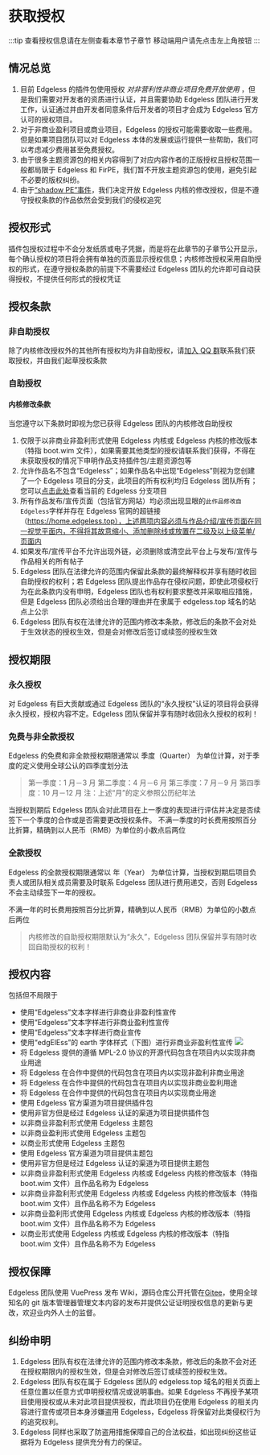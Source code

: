 # 获取授权

:::tip 查看授权信息请在左侧查看本章节子章节
移动端用户请先点击左上角按钮
:::

## 情况总览

1. 目前 Edgeless 的插件包使用授权 _对非营利性非商业项目免费开放使用_ ，但是我们需要对开发者的资质进行认证，并且需要协助 Edgeless 团队进行开发工作，认证通过并由开发者同意条件后开发者的项目才会成为 Edgeless 官方认可的授权项目。
2. 对于非商业盈利项目或商业项目，Edgeless 的授权可能需要收取一些费用。但是如果项目团队可以对 Edgeless 本体的发展或运行提供一些帮助，我们可以考虑减少费用甚至免费授权。
3. 由于很多主题资源包的相关内容得到了对应内容作者的正版授权且授权范围一般都局限于 Edgeless 和 FirPE，我们暂不开放主题资源包的使用，避免引起不必要的版权纠纷。
4. 由于[“shadow PE”事件](blacklist.md)，我们决定开放 Edgeless 内核的修改授权，但是不遵守授权条款的作品依然会受到我们的侵权追究
   <br/>

## 授权形式

插件包授权过程中不会分发纸质或电子凭据，而是将在此章节的子章节公开显示，每个确认授权的项目将会拥有单独的页面显示授权信息；内核修改授权采用自助授权的形式，在遵守授权条款的前提下不需要经过 Edgeless 团队的允许即可自动获得授权，不提供任何形式的授权凭证

## 授权条款

### 非自助授权

除了内核修改授权外的其他所有授权均为非自助授权，请[加入 QQ 群](https://home.edgeless.top/jump/qqg.html)联系我们获取授权，并由我们起草授权条款

### 自助授权

#### 内核修改条款

当您遵守以下条款时即视为您已获得 Edgeless 团队的内核修改自助授权

1. 仅限于以非商业非盈利形式使用 Edgeless 内核或 Edgeless 内核的修改版本（特指 boot.wim 文件），如果需要其他类型的授权请联系我们获得，不得在未获取授权的情况下申明作品支持插件包/主题资源包等
2. 允许作品名不包含“Edgeless”；如果作品名中出现“Edgeless”则视为您创建了一个 Edgeless 项目的分支，此项目的所有权利均归 Edgeless 团队所有；您可以[点击此处](./SubProjects.md)查看当前的 Edgeless 分支项目
3. 所有作品发布/宣传页面（包括官方网站）均必须出现显眼的`此作品修改自Edgeless`字样并存在 Edgeless 官网的超链接（https://home.edgeless.top），上述两项内容必须与作品介绍/宣传页面在同一视觉平面内，不得将其故意缩小、添加删除线或放置在二级及以上级菜单/页面内
4. 如果发布/宣传平台不允许出现外链，必须删除或清空此平台上与发布/宣传与作品相关的所有帖子
5. Edgeless 团队在法律允许的范围内保留此条款的最终解释权并享有随时收回自助授权的权利；若 Edgeless 团队提出作品存在侵权问题，即使此项侵权行为在此条款内没有申明，Edgeless 团队也有权利要求整改并采取相应措施，但是 Edgeless 团队必须给出合理的理由并在隶属于 edgeless.top 域名的站点上公示
6. Edgeless 团队有权在法律允许的范围内修改本条款，修改后的条款不会对处于生效状态的授权生效，但是会对修改后签订或续签的授权生效

## 授权期限

### 永久授权

对 Edgeless 有巨大贡献或通过 Edgeless 团队的“永久授权”认证的项目将会获得永久授权，授权内容不定。Edgeless 团队保留并享有随时收回永久授权的权利！

### 免费与非全款授权

Edgeless 的免费和非全款授权期限通常以 季度（Quarter） 为单位计算，对于季度的定义使用全球公认的四季度划分法

> 第一季度：1 月－3 月
> 第二季度：4 月－6 月
> 第三季度：7 月－9 月
> 第四季度：10 月－12 月
> 注：上述“月”的定义参照公历纪年法

当授权到期后 Edgeless 团队会对此项目在上一季度的表现进行评估并决定是否续签下一个季度的合作或是否需要更改授权条件。
不满一季度的时长费用按照百分比折算，精确到以人民币（RMB）为单位的小数点后两位

### 全款授权

Edgeless 的全款授权期限通常以 年（Year） 为单位计算，当授权到期后项目负责人或团队相关成员需要及时联系 Edgeless 团队进行费用递交，否则 Edgeless 不会主动续签下一年的授权。

不满一年的时长费用按照百分比折算，精确到以人民币（RMB）为单位的小数点后两位

> 内核修改的自助授权期限默认为“永久”，Edgeless 团队保留并享有随时收回自助授权的权利！

## 授权内容

包括但不局限于

- 使用“Edgeless”文本字样进行非商业非盈利性宣传
- 使用“Edgeless”文本字样进行非商业盈利性宣传
- 使用“Edgeless”文本字样进行商业宣传
- 使用“edgElEss”的 earth 字体样式（下图）进行非商业非盈利性宣传
  ![](https://pineapple.edgeless.top/picbed/wiki/images/logo.png)
- 将 Edgeless 提供的遵循 MPL-2.0 协议的开源代码包含在项目内以实现非商业用途
- 将 Edgeless 在合作中提供的代码包含在项目内以实现非盈利非商业用途
- 将 Edgeless 在合作中提供的代码包含在项目内以实现非商业盈利用途
- 将 Edgeless 在合作中提供的代码包含在项目内以实现商业用途
- 使用 Edgeless 官方渠道为项目提供插件包
- 使用非官方但是经过 Edgeless 认证的渠道为项目提供插件包
- 以非商业非盈利形式使用 Edgeless 主题包
- 以非商业盈利形式使用 Edgeless 主题包
- 以商业形式使用 Edgeless 主题包
- 使用 Edgeless 官方渠道为项目提供主题包
- 使用非官方但是经过 Edgeless 认证的渠道为项目提供主题包
- 以非商业非盈利形式使用 Edgeless 内核或 Edgeless 内核的修改版本（特指 boot.wim 文件）且作品名称为 Edgeless
- 以非商业非盈利形式使用 Edgeless 内核或 Edgeless 内核的修改版本（特指 boot.wim 文件）且作品名称不为 Edgeless
- 以非商业盈利形式使用 Edgeless 内核或 Edgeless 内核的修改版本（特指 boot.wim 文件）且作品名称不为 Edgeless
- 以商业形式使用 Edgeless 内核或 Edgeless 内核的修改版本（特指 boot.wim 文件）且作品名称不为 Edgeless

## 授权保障

Edgeless 团队使用 VuePress 发布 Wiki，源码仓库公开托管在[Gitee](https://www.gitee.com)，使用全球知名的 git 版本管理器管理文本内容的发布并提供公证证明授权信息的更新与更改，欢迎业内外人士的监督。

## 纠纷申明

1. Edgeless 团队有权在法律允许的范围内修改本条款，修改后的条款不会对还在授权期限内的授权生效，但是会对修改后签订或续签的授权生效。
2. Edgeless 团队有权在属于 Edgeless 团队的 edgeless.top 域名的相关页面上任意位置以任意方式申明授权情况或说明事由。如果 Edgeless 不再授予某项目使用授权或从未对此项目提供授权，而此项目仍在使用 Edgeless 的相关内容进行宣传或项目本身涉嫌盗用 Edgeless，Edgeless 将保留对此类侵权行为的追究权利。
3. Edgeless 同样也采取了防盗用措施保障自己的合法权益，如出现纠纷这些证据将为 Edgeless 提供充分有力的保证。
